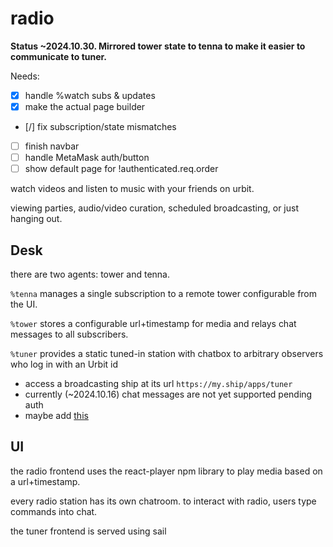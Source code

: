 # radio

**Status ~2024.10.30.  Mirrored tower state to tenna to make it easier to communicate to tuner.**

Needs:

- [x] handle %watch subs & updates
- [x] make the actual page builder
- [/] fix subscription/state mismatches
- [ ] finish navbar
- [ ] handle MetaMask auth/button
- [ ] show default page for !authenticated.req.order

watch videos and listen to music with your friends on urbit.

viewing parties, audio/video curation, scheduled broadcasting, or just hanging out.

## Desk

there are two agents: tower and tenna.

`%tenna` manages a single subscription to a remote tower configurable from the UI.

`%tower` stores a configurable url+timestamp for media and relays chat messages to all subscribers.

`%tuner` provides a static tuned-in station with chatbox to arbitrary observers who log in with an Urbit id

- access a broadcasting ship at its url `https://my.ship/apps/tuner`
- currently (~2024.10.16) chat messages are not yet supported pending auth
- maybe add [this](https://github.com/urbit/urbit/blob/01afc2a143fcfb24904a6d64ee124d68307fac2c/pkg/arvo/app/weather.hoon)

## UI

the radio frontend uses the react-player npm library to play media based on a url+timestamp.

every radio station has its own chatroom. to interact with radio, users type commands into chat.

the tuner frontend is served using sail
